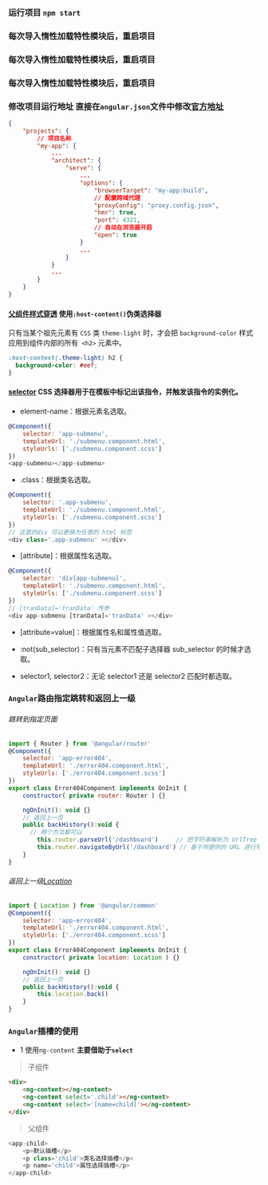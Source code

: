 ### 运行项目 `npm start`
### 每次导入惰性加载特性模块后，重启项目
### 每次导入惰性加载特性模块后，重启项目
### 每次导入惰性加载特性模块后，重启项目
### 修改项目运行地址 直接在`angular.json`文件中修改[官方地址](https://angular.cn/cli/serve)
```json
{
    "projects": {
        // 项目名称
        "my-app": {
            ...
            "architect": {
                "serve": {
                    ...
                    "options": {
                        "browserTarget": "my-app:build",
                        // 配置跨域代理
                        "proxyConfig": "proxy.config.json",
                        "hmr": true,
                        "port": 4321,
                        // 自动在浏览器开启
                        "open": true
                    }
                    ...
                }
            }
            ...
        }
    }
}
```



#### [父组件样式穿透](https://angular.cn/guide/component-styles#host-context) 使用`:host-content()`伪类选择器
只有当某个祖先元素有 `CSS` 类 `theme-light` 时，才会把 `background-color` 样式应用到组件内部的所有` <h2>` 元素中。
```css
:host-context(.theme-light) h2 {
  background-color: #eef;
}
```
#### [selector](https://angular.cn/api/core/Directive#selector)  CSS 选择器用于在模板中标记出该指令，并触发该指令的实例化。
- element-name：根据元素名选取。
```js
@Component({
    selector: 'app-submenu',
    templateUrl: './submenu.component.html',
    styleUrls: ['./submenu.component.scss']
})
<app-submenu></app-submenu>
```

- .class：根据类名选取。
```js
@Component({
    selector: '.app-submenu',
    templateUrl: './submenu.component.html',
    styleUrls: ['./submenu.component.scss']
})
// 这里的div 可以更换为任意的 html 标签
<div class='.app-submenu' ></div>
```

- [attribute]：根据属性名选取。
```js
@Component({
    selector: 'div[app-submenu]',
    templateUrl: './submenu.component.html',
    styleUrls: ['./submenu.component.scss']
})
// [tranData]='tranData' 传参
<div app-submenu [tranData]='tranData' ></div>
```

- [attribute=value]：根据属性名和属性值选取。

- :not(sub_selector)：只有当元素不匹配子选择器 sub_selector 的时候才选取。

- selector1, selector2：无论 selector1 还是 selector2 匹配时都选取。

### `Angular`路由指定跳转和返回上一级
###### 跳转到指定页面
```js
import { Router } from '@angular/router'
@Component({
    selector: 'app-error404',
    templateUrl: './error404.component.html',
    styleUrls: ['./error404.component.scss']
})
export class Error404Component implements OnInit {
    constructor( private router: Router ) {}

    ngOnInit(): void {}
    // 返回上一页
    public backHistory():void {
      // 两个方法都可以
        this.router.parseUrl('/dashboard')     // 把字符串解析为 UrlTree
        this.router.navigateByUrl('/dashboard') // 基于所提供的 URL 进行导航，必须使用绝对路径
    }
}
```
###### 返回上一级[Location](https://angular.cn/api/common/Location#location)
```js
import { Location } from '@angular/common'
@Component({
    selector: 'app-error404',
    templateUrl: './error404.component.html',
    styleUrls: ['./error404.component.scss']
})
export class Error404Component implements OnInit {
    constructor( private location: Location ) {}

    ngOnInit(): void {}
    // 返回上一页
    public backHistory():void {
        this.location.back()
    }
}
```

### `Angular`插槽的使用
- 1 使用`ng-content` **主要借助于`select`**
> 子组件
```html
<div>
    <ng-content></ng-content>
    <ng-content select='.child'></ng-content>
    <ng-content select='[name=child]'></ng-content>
</div>
```
>父组件
```js
<app-child>
    <p>默认插槽</p>
    <p class='child'>类名选择插槽</p>
    <p name='child'>属性选择插槽</p>
</app-child>
```